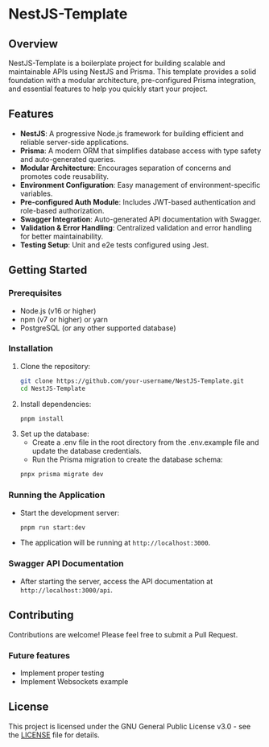 # NestJS-Template

## Overview

NestJS-Template is a boilerplate project for building scalable and maintainable APIs using NestJS and Prisma. This template provides a solid foundation with a modular architecture, pre-configured Prisma integration, and essential features to help you quickly start your project.

## Features

- **NestJS**: A progressive Node.js framework for building efficient and reliable server-side applications.
- **Prisma**: A modern ORM that simplifies database access with type safety and auto-generated queries.
- **Modular Architecture**: Encourages separation of concerns and promotes code reusability.
- **Environment Configuration**: Easy management of environment-specific variables.
- **Pre-configured Auth Module**: Includes JWT-based authentication and role-based authorization.
- **Swagger Integration**: Auto-generated API documentation with Swagger.
- **Validation & Error Handling**: Centralized validation and error handling for better maintainability.
- **Testing Setup**: Unit and e2e tests configured using Jest.

## Getting Started

### Prerequisites

- Node.js (v16 or higher)
- npm (v7 or higher) or yarn
- PostgreSQL (or any other supported database)

### Installation

1. Clone the repository:
    ```bash
    git clone https://github.com/your-username/NestJS-Template.git
    cd NestJS-Template
    ```
2. Install dependencies:
    ```bash
    pnpm install
    ```
3. Set up the database:
   - Create a .env file in the root directory from the .env.example file and update the database credentials.
   - Run the Prisma migration to create the database schema:
    ```bash
    pnpx prisma migrate dev
    ```
### Running the Application
- Start the development server:
    ```bash
    pnpm run start:dev
    ```
- The application will be running at `http://localhost:3000`.

### Swagger API Documentation
- After starting the server, access the API documentation at `http://localhost:3000/api`.

## Contributing
Contributions are welcome! Please feel free to submit a Pull Request.

### Future features
- Implement proper testing
- Implement Websockets example

## License
This project is licensed under the GNU General Public License v3.0 - see the [LICENSE](LICENSE) file for details.
